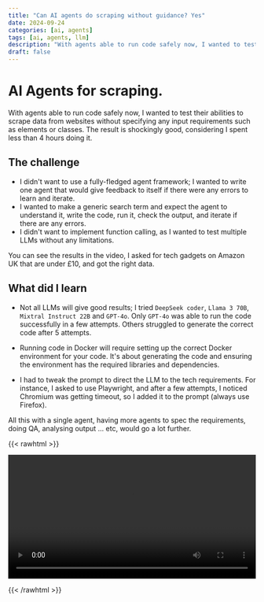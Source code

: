 ```yaml
---
title: "Can AI agents do scraping without guidance? Yes"
date: 2024-09-24
categories: [ai, agents]
tags: [ai, agents, llm]
description: "With agents able to run code safely now, I wanted to test their abilities to scrape data from websites without specifying any input requirements such as elements or classes. The result is shockingly good"
draft: false
---
```


# AI Agents for scraping.

With agents able to run code safely now, I wanted to test their abilities to scrape data from websites without specifying any input requirements such as elements or classes. The result is shockingly good, considering I spent less than 4 hours doing it.

## The challenge

- I didn't want to use a fully-fledged agent framework; I wanted to write one agent that would give feedback to itself if there were any errors to learn and iterate.
- I wanted to make a generic search term and expect the agent to understand it, write the code, run it, check the output, and iterate if there are any errors.
- I didn't want to implement function calling, as I wanted to test multiple LLMs without any limitations.

You can see the results in the video, I asked for tech gadgets on Amazon UK that are under £10, and got the right data.

## What did I learn

- Not all LLMs will give good results; I tried `DeepSeek coder`, `Llama 3 70B`, `Mixtral Instruct 22B` and `GPT-4o`. Only `GPT-4o` was able to run the code successfully in a few attempts. Others struggled to generate the correct code after 5 attempts.

- Running code in Docker will require setting up the correct Docker environment for your code. It's about generating the code and ensuring the environment has the required libraries and dependencies.

- I had to tweak the prompt to direct the LLM to the tech requirements. For instance, I asked to use Playwright, and after a few attempts, I noticed Chromium was getting timeout, so I added it to the prompt (always use Firefox).


All this with a single agent, having more agents to spec the requirements, doing QA, analysing output ... etc, would go a lot further.

{{< rawhtml >}} 

<video width=100% controls autoplay>
    <source src="/videos/AIScraper.mp4" type="video/webm">
    Your browser does not support the video tag.  
</video>

{{< /rawhtml >}}